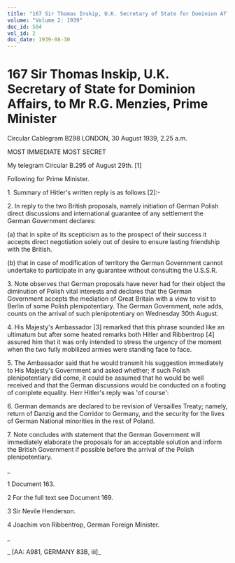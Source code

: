 ```yaml
---
title: "167 Sir Thomas Inskip, U.K. Secretary of State for Dominion Affairs, to Mr R.G. Menzies, Prime Minister"
volume: "Volume 2: 1939"
doc_id: 504
vol_id: 2
doc_date: 1939-08-30
---
```


# 167 Sir Thomas Inskip, U.K. Secretary of State for Dominion Affairs, to Mr R.G. Menzies, Prime Minister

Circular Cablegram B298 LONDON, 30 August 1939, 2.25 a.m.

MOST IMMEDIATE MOST SECRET

My telegram Circular B.295 of August 29th. [1]

Following for Prime Minister.

1\. Summary of Hitler's written reply is as follows [2]:-

2\. In reply to the two British proposals, namely initiation of German Polish direct discussions and international guarantee of any settlement the German Government declares:

(a) that in spite of its scepticism as to the prospect of their success it accepts direct negotiation solely out of desire to ensure lasting friendship with the British.

(b) that in case of modification of territory the German Government cannot undertake to participate in any guarantee without consulting the U.S.S.R.

3\. Note observes that German proposals have never had for their object the diminution of Polish vital interests and declares that the German Government accepts the mediation of Great Britain with a view to visit to Berlin of some Polish plenipotentiary. The German Government, note adds, counts on the arrival of such plenipotentiary on Wednesday 30th August.

4\. His Majesty's Ambassador [3] remarked that this phrase sounded like an ultimatum but after some heated remarks both Hitler and Ribbentrop [4] assured him that it was only intended to stress the urgency of the moment when the two fully mobilized armies were standing face to face.

5\. The Ambassador said that he would transmit his suggestion immediately to His Majesty's Government and asked whether; if such Polish plenipotentiary did come, it could be assumed that he would be well received and that the German discussions would be conducted on a footing of complete equality. Herr Hitler's reply was 'of course':

6\. German demands are declared to be revision of Versailles Treaty; namely, return of Danzig and the Corridor to Germany, and the security for the lives of German National minorities in the rest of Poland.

7\. Note concludes with statement that the German Government will immediately elaborate the proposals for an acceptable solution and inform the British Government if possible before the arrival of the Polish plenipotentiary.

_

1 Document 163.

2 For the full text see Document 169.

3 Sir Nevile Henderson.

4 Joachim von Ribbentrop, German Foreign Minister.

_

_ [AA: A981, GERMANY 83B, iii]_
